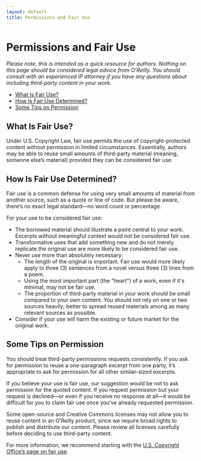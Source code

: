 ```yaml
---
layout: default
title: Permissions and Fair Use
---
```


# Permissions and Fair Use

<em>Please note, this is intended as a quick resource for authors. Nothing on this page should be considered legal advice from O’Reilly. You should consult with an experienced IP attorney if you have any questions about including third-party content in your work.</em>

* <a href="#what_is_fair_use">What Is Fair Use?</a>
* <a href="#how_is_fair_use_determined">How Is Fair Use Determined?</a>
* <a href="#some_tips_on_permission">Some Tips on Permission</a>
  
<section data-type="sect2" id="what_is_fair_use">
<h2>What Is Fair Use?</h2>

<p>Under U.S. Copyright Law, fair use permits the use of copyright-protected content without permission in limited circumstances. Essentially, authors may be able to reuse small amounts of third-party material (meaning, someone else’s material) provided they can be considered fair use.</p>

</section>

<section data-type="sect2" id="how_is_fair_use_determined">
<h2>How Is Fair Use Determined?</h2>

<p>Fair use is a common defense for using very small amounts of material from another source, such as a quote or line of code. But please be aware, there’s no exact legal standard—no word count or percentage.</p>

<p>For your use to be considered fair use:</p>

* The borrowed material should illustrate a point central to your work. Excerpts without meaningful context would not be considered fair use.
* Transformative uses that add something new and do not merely replicate the original use are more likely to be considered fair use.
* Never use more than absolutely necessary:
  * The length of the original is important. Fair use would more likely apply to three (3) sentences from a novel versus three (3) lines from a poem.
  * Using the most important part (the "heart") of a work, even if it's minimal, may not be fair use.
  * The proportion of third-party material in your work should be small compared to your own content. You should not rely on one or two sources heavily; better to spread reused materials among as many relevant sources as possible.
* Consider if your use will harm the existing or future market for the original work.

</section>

<section data-type="sect2" id="some_tips_on_permission">
<h2>Some Tips on Permission</h2>

<p>You should treat third-party permissions requests consistently. If you ask for permission to reuse a one-paragraph excerpt from one party, it’s appropriate to ask for permission for all other similar-sized excerpts.</p>

<p>If you believe your use is fair use, our suggestion would be not to ask permission for the quoted content. If you request permission but your request is declined—or even if you receive no response at all—it would be difficult for you to claim fair use once you’ve already requested permission.</p>
<p>Some open-source and Creative Commons licenses may not allow you to reuse content in an O’Reilly product, since we require broad rights to publish and distribute our content. Please review all licenses carefully before deciding to use third-party content.</p>

<p>For more information, we recommend starting with the <a href="https://www.copyright.gov/fair-use/more-info.html">U.S. Copyright Office’s page on fair use</a>.</p>
</section>
